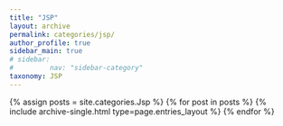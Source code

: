 ```yaml
---
title: "JSP"
layout: archive
permalink: categories/jsp/
author_profile: true
sidebar_main: true
# sidebar:
#         nav: "sidebar-category"
taxonomy: JSP
---
```



{% assign posts = site.categories.Jsp %}
{% for post in posts %} {% include archive-single.html type=page.entries_layout %} {% endfor %}
